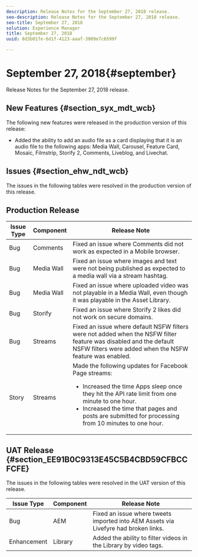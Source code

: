 ```yaml
---
description: Release Notes for the September 27, 2018 release.
seo-description: Release Notes for the September 27, 2018 release.
seo-title: September 27, 2018
solution: Experience Manager
title: September 27, 2018
uuid: 8d3b01fe-6d1f-4123-aaaf-3009e7c6599f

---
```


# September 27, 2018{#september}

Release Notes for the September 27, 2018 release.

## New Features {#section_syx_mdt_wcb}

The following new features were released in the production version of this release:

* Added the ability to add an audio file as a card displaying that it is an audio file to the following apps: Media Wall, Carousel, Feature Card, Mosaic, Filmstrip, Storify 2, Comments, Liveblog, and Livechat.

## Issues {#section_ehw_ndt_wcb}

The issues in the following tables were resolved in the production version of this release. 

## Production Release

|Issue Type|Component|Release Note|
|--- |--- |--- |
|Bug|Comments|Fixed an issue where Comments did not work as expected in a Mobile browser.|
|Bug|Media Wall|Fixed an issue where images and text were not being published as expected to a media wall via a stream hashtag.|
|Bug|Media Wall|Fixed an issue where uploaded video was not playable in a Media Wall, even though it was playable in the Asset Library.|
|Bug|Storify|Fixed an issue where Storify 2 likes did not work on secure domains.|
|Bug|Streams|Fixed an issue where default NSFW filters were not added when the NSFW filter feature was disabled and the default NSFW filters were added when the NSFW feature was enabled.|
|Story|Streams|Made the following updates for Facebook Page streams:  </br><ul><li>Increased the time Apps sleep once they hit the API rate limit from one minute to one hour. </li><li>Increased the time that pages and posts are submitted for processing from 10 minutes to one hour.</li></ul>|


## UAT Release {#section_EE91B0C9313E45C5B4CBD59CFBCCFCFE}

The issues in the following tables were resolved in the UAT version of this release.

|  **Issue Type** | **Component** | **Release Note** |
|---|---|---|
|  Bug  | AEM  | Fixed an issue where tweets imported into AEM Assets via Livefyre had broken links.  |
|  Enhancement  | Library  | Added the ability to filter videos in the Library by video tags.  |

